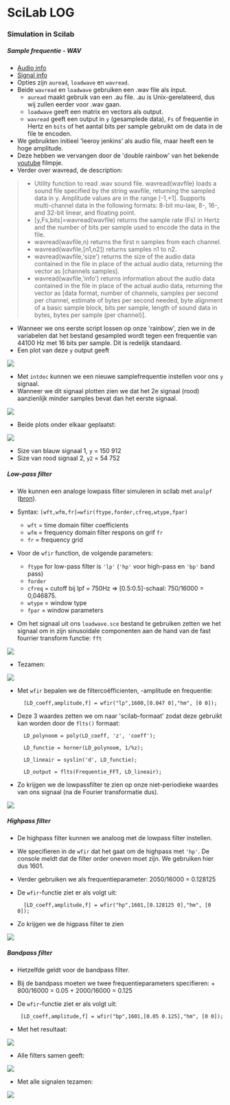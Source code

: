 # SciLab LOG

### Simulation in Scilab

##### Sample frequentie - WAV

* [Audio info](https://help.scilab.org/doc/5.5.2/en_US/section_d11cd0f9e362390f953e7199c5bb4b3a.html)
* [Signal info](https://help.scilab.org/docs/6.0.0/en_US/section_dbbac6be408104de3049eddefaf6b9c9.html)
* Opties zijn `auread`, `loadwave` en `wavread`.
* Beide `wavread` en `loadwave` gebruiken een .wav file als input. 
   - `auread` maakt gebruik van een .au file. .au is Unix-gerelateerd, dus wij zullen eerder voor .wav gaan. 
   - `loadwave` geeft een matrix en vectors als output.
   - `wavread` geeft een output in `y` (gesamplede data), `Fs` of frequentie in Hertz en `bits` of het aantal bits per sample gebruikt om de data in de file te encoden. 
* We gebruikten initieel 'leeroy jenkins' als audio file, maar heeft een te hoge amplitude.
* Deze hebben we vervangen door de 'double rainbow' van het bekende [youtube](https://www.youtube.com/watch?v=99E9fDgZZuE) filmpje.
* Verder over wavread, de description:

> - Utility function to read .wav sound file. wavread(wavfile) loads a sound file specified by the string wavfile, returning the sampled data in y. Amplitude values are in the range [-1,+1]. Supports multi-channel data in the following formats: 8-bit mu-law, 8-, 16-, and 32-bit linear, and floating point.
> - [y,Fs,bits]=wavread(wavfile) returns the sample rate (Fs) in Hertz and the number of bits per sample used to encode the data in the file.
> - wavread(wavfile,n) returns the first n samples from each channel.
> - wavread(wavfile,[n1,n2]) returns samples n1 to n2.
> - wavread(wavfile,'size') returns the size of the audio data contained in the file in place of the actual audio data, returning the vector as [channels samples].
> - wavread(wavfile,'info') returns information about the audio data contained in the file in place of the actual audio data, returning the vector as [data format, number of channels, samples per second per channel, estimate of bytes per second needed, byte alignment of a basic sample block, bits per sample, length of sound data in bytes, bytes per sample (per channel)].

* Wanneer we ons eerste script lossen op onze 'rainbow', zien we in de variabelen dat het bestand gesampled wordt tegen een frequentie van 44100 Hz met 16 bits per sample. Dit is redelijk standaard.
* Een plot van deze `y` output geeft

<img src="../img/scilab/rainbow-44kHz.gif"/>

* Met `intdec` kunnen we een nieuwe samplefrequentie instellen voor ons `y` signaal.
* Wanneer we dit signaal plotten zien we dat het 2e signaal (rood) aanzienlijk minder samples bevat dan het eerste signaal.

<img src="../img/scilab/rainbow-16kHz.gif"/>

* Beide plots onder elkaar geplaatst:

<img src="../img/scilab/rainbow-double.gif"/>

* Size van blauw signaal 1, `y` = 150 912
* Size van rood signaal 2, `y2` = 54 752


##### Low-pass filter

* We kunnen een analoge lowpass filter simuleren in scilab met `analpf` ([bron](https://help.scilab.org/docs/6.0.0/en_US/analpf.html)).
* Syntax: `[wft,wfm,fr]=wfir(ftype,forder,cfreq,wtype,fpar)`
    - `wft` = time domain filter coefficients
    - `wfm` = frequency domain filter respons on grif `fr`
    - `fr` = frequency grid
* Voor de `wfir` function, de volgende parameters:
    - `ftype` for low-pass filter is `'lp'` (`'hp'` voor high-pass en `'bp'` band pass)
    - `forder`
    - `cfreq` = cutoff bij lpf = 750Hz => [0.5:0.5]-schaal: 750/16000 = 0,046875.
    - `wtype` = window type
    - `fpar` = window parameters

* Om het signaal uit ons `loadwave.sce` bestand te gebruiken zetten we het signaal om in zijn sinusoidale componenten aan de hand van de fast fourrier transform functie: `fft`

<img src="../img/scilab/rainbow-fft.gif"/>

* Tezamen:

<img src="../img/scilab/rainbow-triple.gif"/>

* Met `wfir` bepalen we de filterco&euml;fficienten, -amplitude en frequentie:

        [LD_coeff,amplitude,f] = wfir("lp",1600,[0.047 0],"hm", [0 0]);

* Deze 3 waardes zetten we om naar 'scilab-formaat' zodat deze gebruikt kan worden door de `flts()` formaat:

        LD_polynoom = poly(LD_coeff, 'z', 'coeff');

        LD_functie = horner(LD_polynoom, 1/%z);

        LD_lineair = syslin('d', LD_functie);

        LD_output = flts(Frequentie_FFT, LD_lineair);

* Zo krijgen we de lowpassfilter te zien op onze niet-periodieke waardes van ons signaal (na de Fourier transformatie dus).

<img src="../img/scilab/rainbow-lowpass.gif"/>

##### Highpass filter
* De highpass filter kunnen we analoog met de lowpass filter instellen.

* We specifieren in de `wfir` dat het gaat om de highpass met `'hp'`. De console meldt dat de filter order oneven moet zijn. We gebruiken hier dus 1601.

* Verder gebruiken we als frequentieparameter: 2050/16000 = 0.128125

* De `wfir`-functie ziet er als volgt uit:

        [LD_coeff,amplitude,f] = wfir("hp",1601,[0.128125 0],"hm", [0 0]);

* Zo krijgen we de higpass filter te zien

<img src="../img/scilab/rainbow-highpass.gif"/>

##### Bandpass filter

* Hetzelfde geldt voor de bandpass filter.

* Bij de bandpass moeten we twee frequentieparameters specifieren:
        + 800/16000 = 0.05
        + 2000/16000 = 0.125

*  De `wfir`-functie ziet er als volgt uit:

        [LD_coeff,amplitude,f] = wfir("bp",1601,[0.05 0.125],"hm", [0 0]);

* Met het resultaat:

<img src="../img/scilab/rainbow-bandpass.gif"/>

* Alle filters samen geeft:

<img src="../img/scilab/rainbow-allfilters.gif"/>

* Met alle signalen tezamen:

<img src="../img/scilab/rainbow-triple-filter.gif"/>

